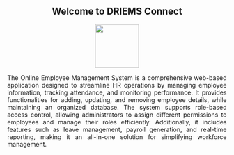 <h2 align="center">Welcome to DRIEMS Connect</h2>
<div align="center"><img src="https://github.com/shaikhyakubhossain/online-employee-management-system/blob/main/client/online-employee-management-system/src/app/favicon.ico" height="100px" width="100px" alt=""></div>
<p align="justify">The Online Employee Management System is a comprehensive web-based application designed to streamline HR operations by managing employee information, tracking attendance, and monitoring performance. It provides functionalities for adding, updating, and removing employee details, while maintaining an organized database. The system supports role-based access control, allowing administrators to assign different permissions to employees and manage their roles efficiently. Additionally, it includes features such as leave management, payroll generation, and real-time reporting, making it an all-in-one solution for simplifying workforce management.</p>
